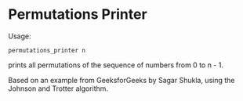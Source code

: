 # Permutations Printer

Usage:

```
permutations_printer n
```

prints all permutations of the sequence of numbers from 0 to n - 1.

Based on an example from GeeksforGeeks by Sagar Shukla, using the Johnson and Trotter algorithm.